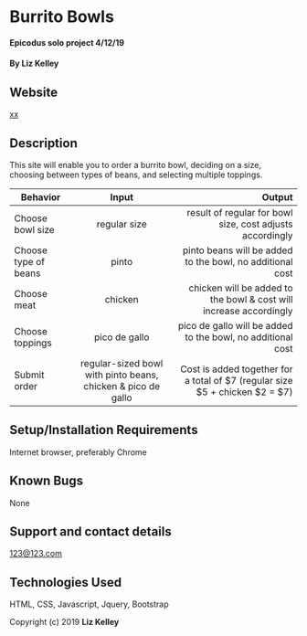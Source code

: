 # Burrito Bowls

#### Epicodus solo project 4/12/19

#### By **Liz Kelley**

## Website
[xx](https://)

## Description

This site will enable you to order a burrito bowl, deciding on a size, choosing between types of beans, and selecting multiple toppings.

| Behavior | Input | Output | 
| ------------- |:-------------:| -----:| 
| Choose bowl size | regular size | result of regular for bowl size, cost adjusts accordingly | 
| Choose type of beans | pinto | pinto beans will be added to the bowl, no additional cost | 
| Choose meat | chicken | chicken will be added to the bowl & cost will increase accordingly | 
| Choose toppings | pico de gallo | pico de gallo will be added to the bowl, no additional cost |
| Submit order | regular-sized bowl with pinto beans, chicken & pico de gallo | Cost is added together for a total of $7 (regular size $5 + chicken $2 = $7) | 

## Setup/Installation Requirements

Internet browser, preferably Chrome

## Known Bugs

None

## Support and contact details

123@123.com

## Technologies Used

HTML, CSS, Javascript, Jquery, Bootstrap

Copyright (c) 2019 **Liz Kelley**
